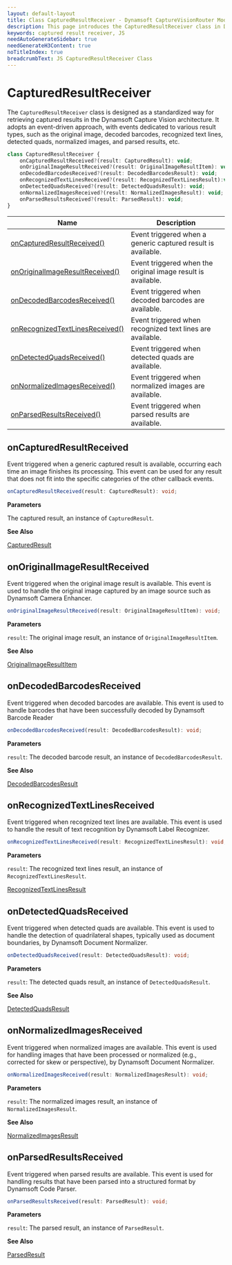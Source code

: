 ```yaml
---
layout: default-layout
title: Class CapturedResultReceiver - Dynamsoft CaptureVisionRouter Module JS Edition API Reference v2.0.30
description: This page introduces the CapturedResultReceiver class in Dynamsoft CaptureVisionRouter Module JS Edition v2.0.30.
keywords: captured result receiver, JS
needAutoGenerateSidebar: true
needGenerateH3Content: true
noTitleIndex: true
breadcrumbText: JS CapturedResultReceiver Class
---
```


# CapturedResultReceiver

The `CapturedResultReceiver` class is designed as a standardized way for retrieving captured results in the Dynamsoft Capture Vision architecture. It adopts an event-driven approach, with events dedicated to various result types, such as the original image, decoded barcodes, recognized text lines, detected quads, normalized images, and parsed results, etc.

```typescript
class CapturedResultReceiver {
    onCapturedResultReceived?(result: CapturedResult): void;
    onOriginalImageResultReceived?(result: OriginalImageResultItem): void;
    onDecodedBarcodesReceived?(result: DecodedBarcodesResult): void;
    onRecognizedTextLinesReceived?(result: RecognizedTextLinesResult):void;
    onDetectedQuadsReceived?(result: DetectedQuadsResult): void;
    onNormalizedImagesReceived?(result: NormalizedImagesResult): void;
    onParsedResultsReceived?(result: ParsedResult): void;
} 
```

| Name                                                              | Description                                                  |
| ----------------------------------------------------------------- | ------------------------------------------------------------ |
| [onCapturedResultReceived()](#oncapturedresultreceived)           | Event triggered when a generic captured result is available. |
| [onOriginalImageResultReceived()](#onoriginalimageresultreceived) | Event triggered when the original image result is available. |
| [onDecodedBarcodesReceived()](#ondecodedbarcodesreceived)         | Event triggered when decoded barcodes are available.         |
| [onRecognizedTextLinesReceived()](#onrecognizedtextlinesreceived) | Event triggered when recognized text lines are available.    |
| [onDetectedQuadsReceived()](#ondetectedquadsreceived)             | Event triggered when detected quads are available.           |
| [onNormalizedImagesReceived()](#onnormalizedimagesreceived)       | Event triggered when normalized images are available.        |
| [onParsedResultsReceived()](#onparsedresultsreceived)             | Event triggered when parsed results are available.           |

## onCapturedResultReceived

Event triggered when a generic captured result is available, occurring each time an image finishes its processing. This event can be used for any result that does not fit into the specific categories of the other callback events.

```typescript
onCapturedResultReceived(result: CapturedResult): void;
```

**Parameters**

The captured result, an instance of `CapturedResult`.

**See Also**

[CapturedResult](https://www.dynamsoft.com/capture-vision/docs/web/programming/javascript/api-reference/capture-vision-router/interfaces/captured-result.html?product=dbr&lang=javascript)

## onOriginalImageResultReceived

Event triggered when the original image result is available. This event is used to handle the original image captured by an image source such as Dynamsoft Camera Enhancer.

```typescript
onOriginalImageResultReceived(result: OriginalImageResultItem): void;
```

**Parameters**

`result`: The original image result, an instance of `OriginalImageResultItem`.

**See Also**

[OriginalImageResultItem](../../core/basic-structures/original-image-result-item.md)

## onDecodedBarcodesReceived

Event triggered when decoded barcodes are available. This event is used to handle barcodes that have been successfully decoded by Dynamsoft Barcode Reader

```typescript
onDecodedBarcodesReceived(result: DecodedBarcodesResult): void;
```

**Parameters**

`result`: The decoded barcode result, an instance of `DecodedBarcodesResult`.

**See Also**

[DecodedBarcodesResult](https://www.dynamsoft.com/barcode-reader/docs/web/programming/javascript/api-reference/interfaces/decoded-barcodes-result.html)

## onRecognizedTextLinesReceived

Event triggered when recognized text lines are available. This event is used to handle the result of text recognition by Dynamsoft Label Recognizer.

```typescript
onRecognizedTextLinesReceived(result: RecognizedTextLinesResult): void;
```

**Parameters**

`result`: The recognized text lines result, an instance of `RecognizedTextLinesResult`.

[RecognizedTextLinesResult](https://www.dynamsoft.com/label-recognition/docs/web/programming/javascript/api-reference/interfaces/recognized-textlines-result.html)

## onDetectedQuadsReceived

Event triggered when detected quads are available. This event is used to handle the detection of quadrilateral shapes, typically used as document boundaries, by Dynamsoft Document Normalizer.

```typescript
onDetectedQuadsReceived(result: DetectedQuadsResult): void;
```

**Parameters**

`result`: The detected quads result, an instance of `DetectedQuadsResult`.

**See Also**

[DetectedQuadsResult](https://www.dynamsoft.com/document-normalizer/docs/web/programming/javascript/api-reference/interfaces/detected-quads-result.html)

## onNormalizedImagesReceived

Event triggered when normalized images are available. This event is used for handling images that have been processed or normalized (e.g., corrected for skew or perspective), by Dynamsoft Document Normalizer.

```typescript
onNormalizedImagesReceived(result: NormalizedImagesResult): void;
```

**Parameters**

`result`: The normalized images result, an instance of `NormalizedImagesResult`.

**See Also**

[NormalizedImagesResult](https://www.dynamsoft.com/document-normalizer/docs/web/programming/javascript/api-reference/interfaces/normalized-images-result.html)

## onParsedResultsReceived

Event triggered when parsed results are available. This event is used for handling results that have been parsed into a structured format by Dynamsoft Code Parser.

```typescript
onParsedResultsReceived(result: ParsedResult): void;
```

**Parameters**

`result`: The parsed result, an instance of `ParsedResult`.

**See Also**

[ParsedResult](https://www.dynamsoft.com/code-parser/docs/web/programming/javascript/api-reference/interfaces/parsed-result.html)